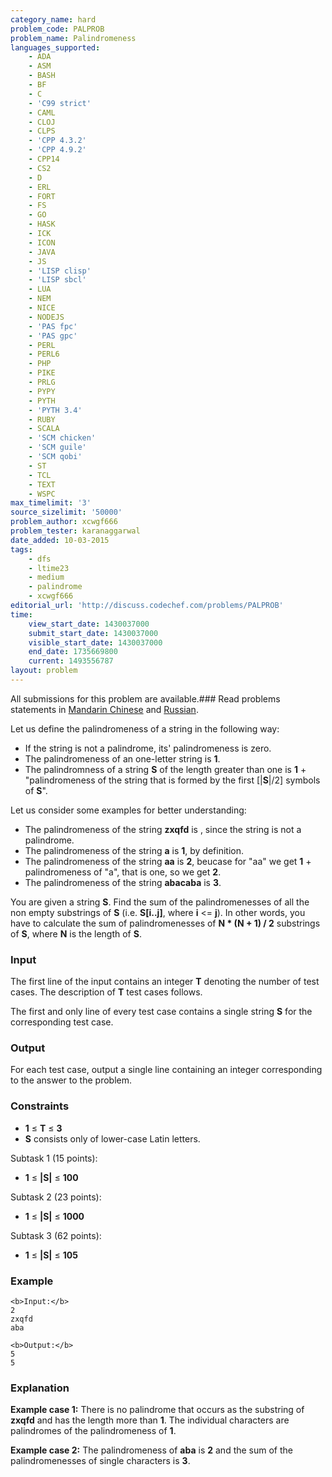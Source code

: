 ```yaml
---
category_name: hard
problem_code: PALPROB
problem_name: Palindromeness
languages_supported:
    - ADA
    - ASM
    - BASH
    - BF
    - C
    - 'C99 strict'
    - CAML
    - CLOJ
    - CLPS
    - 'CPP 4.3.2'
    - 'CPP 4.9.2'
    - CPP14
    - CS2
    - D
    - ERL
    - FORT
    - FS
    - GO
    - HASK
    - ICK
    - ICON
    - JAVA
    - JS
    - 'LISP clisp'
    - 'LISP sbcl'
    - LUA
    - NEM
    - NICE
    - NODEJS
    - 'PAS fpc'
    - 'PAS gpc'
    - PERL
    - PERL6
    - PHP
    - PIKE
    - PRLG
    - PYPY
    - PYTH
    - 'PYTH 3.4'
    - RUBY
    - SCALA
    - 'SCM chicken'
    - 'SCM guile'
    - 'SCM qobi'
    - ST
    - TCL
    - TEXT
    - WSPC
max_timelimit: '3'
source_sizelimit: '50000'
problem_author: xcwgf666
problem_tester: karanaggarwal
date_added: 10-03-2015
tags:
    - dfs
    - ltime23
    - medium
    - palindrome
    - xcwgf666
editorial_url: 'http://discuss.codechef.com/problems/PALPROB'
time:
    view_start_date: 1430037000
    submit_start_date: 1430037000
    visible_start_date: 1430037000
    end_date: 1735669800
    current: 1493556787
layout: problem
---
```

All submissions for this problem are available.###  Read problems statements in [Mandarin Chinese](http://www.codechef.com/download/translated/LTIME23/mandarin/PALPROB.pdf) and [Russian](http://www.codechef.com/download/translated/LTIME23/russian/PALPROB.pdf).

Let us define the palindromeness of a string in the following way:

- If the string is not a palindrome, its' palindromeness is zero.
- The palindromeness of an one-letter string is **1**.
- The palindromness of a string **S** of the length greater than one is **1** + "palindromeness of the string that is formed by the first \[|**S**|/2\] symbols of **S**".

Let us consider some examples for better understanding:

- The palindromeness of the string **zxqfd** is , since the string is not a palindrome.
- The palindromeness of the string **a** is **1**, by definition.
- The palindromeness of the string **aa** is **2**, beucase for "aa" we get **1** + palindromeness of "a", that is one, so we get **2**.
- The palindromeness of the string **abacaba** is **3**.

You are given a string **S**. Find the sum of the palindromenesses of all the non empty substrings of  **S** (i.e. **S\[i..j\]**, where **i** <= **j**). In other words, you have to calculate the sum of palindromenesses of **N \* (N + 1) / 2** substrings of **S**, where **N** is the length of **S**.

### Input

The first line of the input contains an integer **T** denoting the number of test cases. The description of **T** test cases follows.

The first and only line of every test case contains a single string **S** for the corresponding test case.

### Output

For each test case, output a single line containing an integer corresponding to the answer to the problem.

### Constraints

- **1** ≤ **T** ≤ **3**
- **S** consists only of lower-case Latin letters.

Subtask 1 (15 points):

- **1** ≤ **|S|** ≤ **100**

Subtask 2 (23 points):

- **1** ≤ **|S|** ≤ **1000**

Subtask 3 (62 points):

- **1** ≤ **|S|** ≤ **105**

### Example

```
<b>Input:</b>
2
zxqfd
aba

<b>Output:</b>
5
5

```
### Explanation

**Example case 1:** There is no palindrome that occurs as the substring of **zxqfd** and has the length more than **1**. The individual characters are palindromes of the palindromeness of **1**.

**Example case 2:** The palindromeness of **aba** is **2** and the sum of the palindromenesses of single characters is **3**.